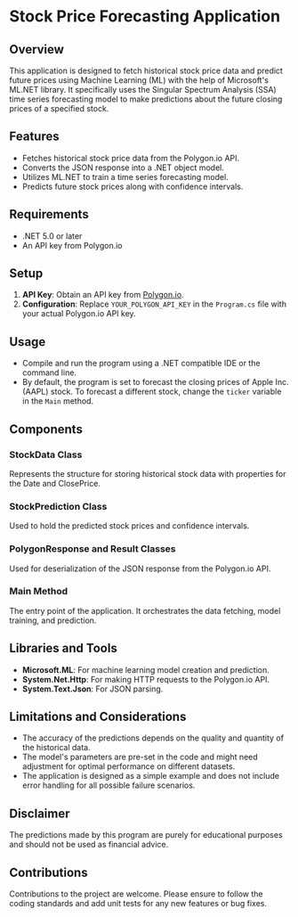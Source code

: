 # Stock Price Forecasting Application

## Overview

This application is designed to fetch historical stock price data and predict future prices using Machine Learning (ML) with the help of Microsoft's ML.NET library. It specifically uses the Singular Spectrum Analysis (SSA) time series forecasting model to make predictions about the future closing prices of a specified stock.

## Features

- Fetches historical stock price data from the Polygon.io API.
- Converts the JSON response into a .NET object model.
- Utilizes ML.NET to train a time series forecasting model.
- Predicts future stock prices along with confidence intervals.

## Requirements

- .NET 5.0 or later
- An API key from Polygon.io

## Setup

1. **API Key**: Obtain an API key from [Polygon.io](https://polygon.io/).
2. **Configuration**: Replace `YOUR_POLYGON_API_KEY` in the `Program.cs` file with your actual Polygon.io API key.

## Usage

- Compile and run the program using a .NET compatible IDE or the command line.
- By default, the program is set to forecast the closing prices of Apple Inc. (AAPL) stock. To forecast a different stock, change the `ticker` variable in the `Main` method.

## Components

### StockData Class

Represents the structure for storing historical stock data with properties for the Date and ClosePrice.

### StockPrediction Class

Used to hold the predicted stock prices and confidence intervals.

### PolygonResponse and Result Classes

Used for deserialization of the JSON response from the Polygon.io API.

### Main Method

The entry point of the application. It orchestrates the data fetching, model training, and prediction.

## Libraries and Tools

- **Microsoft.ML**: For machine learning model creation and prediction.
- **System.Net.Http**: For making HTTP requests to the Polygon.io API.
- **System.Text.Json**: For JSON parsing.

## Limitations and Considerations

- The accuracy of the predictions depends on the quality and quantity of the historical data.
- The model's parameters are pre-set in the code and might need adjustment for optimal performance on different datasets.
- The application is designed as a simple example and does not include error handling for all possible failure scenarios.

## Disclaimer

The predictions made by this program are purely for educational purposes and should not be used as financial advice.

## Contributions

Contributions to the project are welcome. Please ensure to follow the coding standards and add unit tests for any new features or bug fixes.
